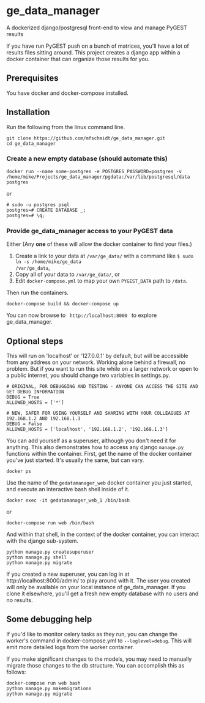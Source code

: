 # ge_data_manager

A dockerized django/postgresql front-end to view and manage PyGEST results

If you have run PyGEST push on a bunch of matrices, you'll have a lot of results files sitting around. This project creates a django app within a docker container that can organize those results for you.

## Prerequisites

You have docker and docker-compose installed.

## Installation

Run the following from the linux command line.

    git clone https://github.com/mfschmidt/ge_data_manager.git
    cd ge_data_manager
   
### Create a new empty database (should automate this)

    docker run --name some-postgres -e POSTGRES_PASSWORD=postgres -v /home/mike/Projects/ge_data_manager/pgdata:/var/lib/postgresql/data postgres

or

    # sudo -u postgres psql
    postgres=# CREATE DATABASE _;
    postgres=# \q;

### Provide ge_data_manager access to your PyGEST data

Either (Any <b>one</b> of these will allow the docker container to find your files.)
1. Create a link to your data at <code>/var/ge_data/</code> with a command like <code>$ sudo ln -s /home/mike/ge_data /var/ge_data</code>,
2. Copy all of your data to <code>/var/ge_data/</code>, or
3. Edit <code>docker-compose.yml</code> to map your own <code>PYGEST_DATA</code> path to <code>/data</code>.

Then run the containers.

    docker-compose build && docker-compose up
    
You can now browse to <code> http://localhost:8000 </code> to explore ge_data_manager.

## Optional steps

This will run on 'localhost' or '127.0.0.1' by default, but will be accessible from any address on your network. Working alone behind a firewall, no problem. But if you want to run this site while on a larger network or open to a public internet, you should change two variables in settings.py.

    # ORIGINAL, FOR DEBUGGING AND TESTING - ANYONE CAN ACCESS THE SITE AND GET DEBUG INFORMATION
    DEBUG = True
    ALLOWED_HOSTS = ['*']
    
    # NEW, SAFER FOR USING YOURSELF AND SHARING WITH YOUR COLLEAGUES AT 192.168.1.2 AND 192.168.1.3
    DEBUG = False
    ALLOWED_HOSTS = ['localhost', '192.168.1.2', '192.168.1.3']
    
You can add yourself as a superuser, although you don't need it for anything. This also demonstrates how to access any django <code>manage.py</code> functions within the container. First, get the name of the docker container you've just started. It's usually the same, but can vary.

    docker ps
    
Use the name of the <code>gedatamanager_web</code> docker container you just started, and execute an interactive bash shell inside of it.

    docker exec -it gedatamanager_web_1 /bin/bash
    
or
    
    docker-compose run web /bin/bash

And within that shell, in the context of the docker container, you can interact with the django sub-system.

    python manage.py createsuperuser
    python manage.py shell
    python manage.py migrate

If you created a new superuser, you can log in at http://localhost:8000/admin/ to play around with it. The user you created will only be available on your local instance of ge_data_manager. If you clone it elsewhere, you'll get a fresh new empty database with no users and no results.

## Some debugging help

If you'd like to monitor celery tasks as they run, you can change the worker's command in docker-compose.yml to `--loglevel=debug`. This will emit more detailed logs from the worker container.

If you make significant changes to the models, you may need to manually migrate those changes to the db structure.
You can accomplish this as follows:

    docker-compose run web bash
    python manage.py makemigrations
    python manage.py migrate
